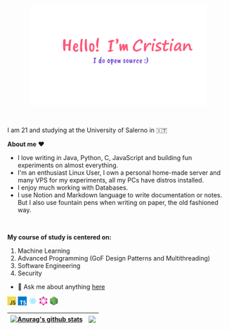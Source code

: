 <p align="center"><a href="https://panuozzo77.github.io"><img width="80%" alt="Hello, I'm Cristian I do open source!" src="./assets/gh-readme-head.png" /></a></p>

<br />

I am 21 and studying at the University of Salerno in :it: 

**About me** ❤️ 

-    I love writing in Java, Python, C, JavaScript and building fun experiments on almost everything.
-    I'm an enthusiast Linux User, I own a personal home-made server and many VPS for my experiments, all my PCs have distros installed.
-    I enjoy much working with Databases.
-    I use Notion and Markdown language to write documentation or notes. But I also use fountain pens when writing on paper, the old fashioned way.
  <br />

**My course of study is centered on:**  


1. Machine Learning
2. Advanced Programming (GoF Design Patterns and Multithreading)
3. Software Engineering
4. Security
- 💬 Ask me about anything [here](https://github.com/panuozzo77/panuozzo77/issues)

<code><img height="20" alt="javascript" src="https://raw.githubusercontent.com/github/explore/80688e429a7d4ef2fca1e82350fe8e3517d3494d/topics/javascript/javascript.png"></code>
<code><img height="20" alt="typescript" src="https://raw.githubusercontent.com/github/explore/80688e429a7d4ef2fca1e82350fe8e3517d3494d/topics/typescript/typescript.png"></code>
<code><img height="20" alt="react" src="https://raw.githubusercontent.com/github/explore/80688e429a7d4ef2fca1e82350fe8e3517d3494d/topics/react/react.png"></code>
<code><img height="20" alt="graphql" src="https://raw.githubusercontent.com/github/explore/5c058a388828bb5fde0bcafd4bc867b5bb3f26f3/topics/graphql/graphql.png"></code>
<code><img height="20" alt="nodejs" src="https://raw.githubusercontent.com/github/explore/80688e429a7d4ef2fca1e82350fe8e3517d3494d/topics/nodejs/nodejs.png"></code>    


| <a href="https://github.com/panuozzo77/github-readme-stats"><img align="center" src="https://github-readme-stats.vercel.app/api?username=panuozzo77&show_icons=true&include_all_commits=true&theme=buefy&hide_border=true" alt="Anurag's github stats" /></a> | <a href="https://github.com/panuozzo77/github-readme-stats"><img align="center" src="https://github-readme-stats.vercel.app/api/top-langs/?username=panuozzo77&layout=compact&theme=buefy&hide_border=true" /></a> |
| ------------- | ------------- |
